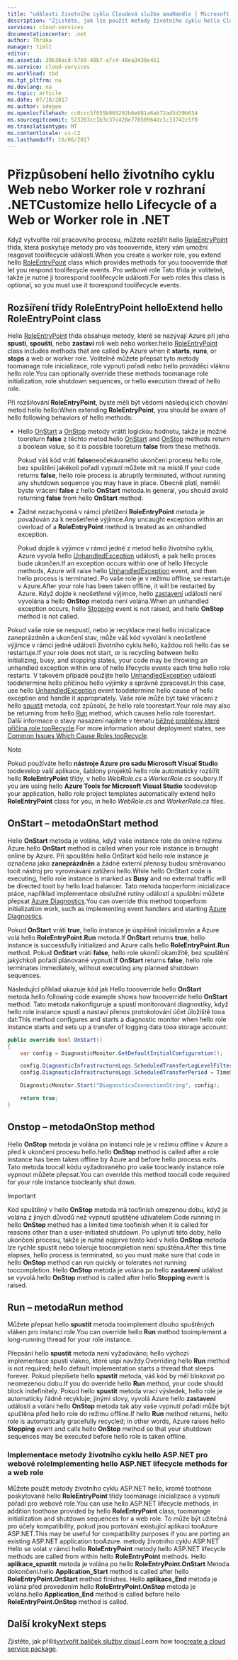 ```yaml
---
title: "události životního cyklu Cloudová služba aaaHandle | Microsoft Docs"
description: "Zjistěte, jak lze použít metody životního cyklu hello Cloudová služba role v rozhraní .NET"
services: cloud-services
documentationcenter: .net
author: Thraka
manager: timlt
editor: 
ms.assetid: 39b30acd-57b9-48b7-a7c4-40ea3430e451
ms.service: cloud-services
ms.workload: tbd
ms.tgt_pltfrm: na
ms.devlang: na
ms.topic: article
ms.date: 07/18/2017
ms.author: adegeo
ms.openlocfilehash: cc0ccc5f055b965202b6e081a6ab72ad5d39b034
ms.sourcegitcommit: 523283cc1b3c37c428e77850964dc1c33742c5f0
ms.translationtype: MT
ms.contentlocale: cs-CZ
ms.lasthandoff: 10/06/2017
---
```

# <a name="customize-hello-lifecycle-of-a-web-or-worker-role-in-net"></a><span data-ttu-id="16d75-103">Přizpůsobení hello životního cyklu Web nebo Worker role v rozhraní .NET</span><span class="sxs-lookup"><span data-stu-id="16d75-103">Customize hello Lifecycle of a Web or Worker role in .NET</span></span>
<span data-ttu-id="16d75-104">Když vytvoříte roli pracovního procesu, můžete rozšířit hello [RoleEntryPoint](https://msdn.microsoft.com/library/azure/microsoft.windowsazure.serviceruntime.roleentrypoint.aspx) třída, která poskytuje metody pro vás toooverride, který vám umožní reagovat toolifecycle události.</span><span class="sxs-lookup"><span data-stu-id="16d75-104">When you create a worker role, you extend hello [RoleEntryPoint](https://msdn.microsoft.com/library/azure/microsoft.windowsazure.serviceruntime.roleentrypoint.aspx) class which provides methods for you toooverride that let you respond toolifecycle events.</span></span> <span data-ttu-id="16d75-105">Pro webové role Tato třída je volitelné, takže je nutné ji toorespond toolifecycle události.</span><span class="sxs-lookup"><span data-stu-id="16d75-105">For web roles this class is optional, so you must use it toorespond toolifecycle events.</span></span>

## <a name="extend-hello-roleentrypoint-class"></a><span data-ttu-id="16d75-106">Rozšíření třídy RoleEntryPoint hello</span><span class="sxs-lookup"><span data-stu-id="16d75-106">Extend hello RoleEntryPoint class</span></span>
<span data-ttu-id="16d75-107">Hello [RoleEntryPoint](https://msdn.microsoft.com/library/azure/microsoft.windowsazure.serviceruntime.roleentrypoint.aspx) třída obsahuje metody, které se nazývají Azure při jeho **spustí**, **spouští**, nebo **zastaví** roli web nebo worker.</span><span class="sxs-lookup"><span data-stu-id="16d75-107">hello [RoleEntryPoint](https://msdn.microsoft.com/library/azure/microsoft.windowsazure.serviceruntime.roleentrypoint.aspx) class includes methods that are called by Azure when it **starts**, **runs**, or **stops** a web or worker role.</span></span> <span data-ttu-id="16d75-108">Volitelně můžete přepsat tyto metody toomanage role inicializace, role vypnutí pořadí nebo hello prováděcí vlákno hello role.</span><span class="sxs-lookup"><span data-stu-id="16d75-108">You can optionally override these methods toomanage role initialization, role shutdown sequences, or hello execution thread of hello role.</span></span> 

<span data-ttu-id="16d75-109">Při rozšiřování **RoleEntryPoint**, byste měli být vědomi následujících chování metod hello hello:</span><span class="sxs-lookup"><span data-stu-id="16d75-109">When extending **RoleEntryPoint**, you should be aware of hello following behaviors of hello methods:</span></span>

* <span data-ttu-id="16d75-110">Hello [OnStart](https://msdn.microsoft.com/library/azure/microsoft.windowsazure.serviceruntime.roleentrypoint.onstart.aspx) a [OnStop](https://msdn.microsoft.com/library/azure/microsoft.windowsazure.serviceruntime.roleentrypoint.onstop.aspx) metody vrátit logickou hodnotu, takže je možné tooreturn **false** z těchto metod.</span><span class="sxs-lookup"><span data-stu-id="16d75-110">hello [OnStart](https://msdn.microsoft.com/library/azure/microsoft.windowsazure.serviceruntime.roleentrypoint.onstart.aspx) and [OnStop](https://msdn.microsoft.com/library/azure/microsoft.windowsazure.serviceruntime.roleentrypoint.onstop.aspx) methods return a boolean value, so it is possible tooreturn **false** from these methods.</span></span>
  
   <span data-ttu-id="16d75-111">Pokud váš kód vrátí **false**neočekávaného ukončení procesu hello role, bez spuštění jakékoli pořadí vypnutí můžete mít na místě.</span><span class="sxs-lookup"><span data-stu-id="16d75-111">If your code returns **false**, hello role process is abruptly terminated, without running any shutdown sequence you may have in place.</span></span> <span data-ttu-id="16d75-112">Obecně platí, neměli byste vrácení **false** z hello **OnStart** metoda.</span><span class="sxs-lookup"><span data-stu-id="16d75-112">In general, you should avoid returning **false** from hello **OnStart** method.</span></span>
* <span data-ttu-id="16d75-113">Žádné nezachycená v rámci přetížení **RoleEntryPoint** metoda je považován za k neošetřené výjimce.</span><span class="sxs-lookup"><span data-stu-id="16d75-113">Any uncaught exception within an overload of a **RoleEntryPoint** method is treated as an unhandled exception.</span></span>
  
   <span data-ttu-id="16d75-114">Pokud dojde k výjimce v rámci jedné z metod hello životního cyklu, Azure vyvolá hello [UnhandledException](https://msdn.microsoft.com/library/system.appdomain.unhandledexception.aspx) události, a pak hello proces bude ukončen.</span><span class="sxs-lookup"><span data-stu-id="16d75-114">If an exception occurs within one of hello lifecycle methods, Azure will raise hello [UnhandledException](https://msdn.microsoft.com/library/system.appdomain.unhandledexception.aspx) event, and then hello process is terminated.</span></span> <span data-ttu-id="16d75-115">Po vaše role je v režimu offline, se restartuje v Azure.</span><span class="sxs-lookup"><span data-stu-id="16d75-115">After your role has been taken offline, it will be restarted by Azure.</span></span> <span data-ttu-id="16d75-116">Když dojde k neošetřené výjimce, hello [zastavení](https://msdn.microsoft.com/library/azure/microsoft.windowsazure.serviceruntime.roleenvironment.stopping.aspx) událostí není vyvolána a hello **OnStop** metoda není volána.</span><span class="sxs-lookup"><span data-stu-id="16d75-116">When an unhandled exception occurs, hello [Stopping](https://msdn.microsoft.com/library/azure/microsoft.windowsazure.serviceruntime.roleenvironment.stopping.aspx) event is not raised, and hello **OnStop** method is not called.</span></span>

<span data-ttu-id="16d75-117">Pokud vaše role se nespustí, nebo je recyklace mezi hello inicializace zaneprázdněn a ukončení stav, může váš kód vyvolání k neošetřené výjimce v rámci jedné události životního cyklu hello, každou roli hello čas se restartuje.</span><span class="sxs-lookup"><span data-stu-id="16d75-117">If your role does not start, or is recycling between hello initializing, busy, and stopping states, your code may be throwing an unhandled exception within one of hello lifecycle events each time hello role restarts.</span></span> <span data-ttu-id="16d75-118">V takovém případě použijte hello [UnhandledException](https://msdn.microsoft.com/library/system.appdomain.unhandledexception.aspx) událostí toodetermine hello příčinou hello výjimky a správně zpracovat.</span><span class="sxs-lookup"><span data-stu-id="16d75-118">In this case, use hello [UnhandledException](https://msdn.microsoft.com/library/system.appdomain.unhandledexception.aspx) event toodetermine hello cause of hello exception and handle it appropriately.</span></span> <span data-ttu-id="16d75-119">Vaše role může být také vrácení z hello [spustit](https://msdn.microsoft.com/library/azure/microsoft.windowsazure.serviceruntime.roleentrypoint.run.aspx) metoda, což způsobí, že hello role toorestart.</span><span class="sxs-lookup"><span data-stu-id="16d75-119">Your role may also be returning from hello [Run](https://msdn.microsoft.com/library/azure/microsoft.windowsazure.serviceruntime.roleentrypoint.run.aspx) method, which causes hello role toorestart.</span></span> <span data-ttu-id="16d75-120">Další informace o stavy nasazení najdete v tématu [běžné problémy které příčina role tooRecycle](cloud-services-troubleshoot-common-issues-which-cause-roles-recycle.md).</span><span class="sxs-lookup"><span data-stu-id="16d75-120">For more information about deployment states, see [Common Issues Which Cause Roles tooRecycle](cloud-services-troubleshoot-common-issues-which-cause-roles-recycle.md).</span></span>

> [!NOTE]
> <span data-ttu-id="16d75-121">Pokud používáte hello **nástroje Azure pro sadu Microsoft Visual Studio** toodevelop vaší aplikace, šablony projektů hello role automaticky rozšířit hello **RoleEntryPoint** třídy, v hello *WebRole.cs* a *WorkerRole.cs* soubory.</span><span class="sxs-lookup"><span data-stu-id="16d75-121">If you are using hello **Azure Tools for Microsoft Visual Studio** toodevelop your application, hello role project templates automatically extend hello **RoleEntryPoint** class for you, in hello *WebRole.cs* and *WorkerRole.cs* files.</span></span>
> 
> 

## <a name="onstart-method"></a><span data-ttu-id="16d75-122">OnStart – metoda</span><span class="sxs-lookup"><span data-stu-id="16d75-122">OnStart method</span></span>
<span data-ttu-id="16d75-123">Hello **OnStart** metoda je volána, když vaše instance role do online režimu Azure.</span><span class="sxs-lookup"><span data-stu-id="16d75-123">hello **OnStart** method is called when your role instance is brought online by Azure.</span></span> <span data-ttu-id="16d75-124">Při spouštění hello OnStart kód hello role instance je označena jako **zaneprázdněn** a žádné externí přenosy budou směrovanou tooit nástroj pro vyrovnávání zatížení hello.</span><span class="sxs-lookup"><span data-stu-id="16d75-124">While hello OnStart code is executing, hello role instance is marked as **Busy** and no external traffic will be directed tooit by hello load balancer.</span></span> <span data-ttu-id="16d75-125">Tato metoda tooperform inicializace práce, například implementace obslužné rutiny událostí a spuštění můžete přepsat [Azure Diagnostics](cloud-services-how-to-monitor.md).</span><span class="sxs-lookup"><span data-stu-id="16d75-125">You can override this method tooperform initialization work, such as implementing event handlers and starting [Azure Diagnostics](cloud-services-how-to-monitor.md).</span></span>

<span data-ttu-id="16d75-126">Pokud **OnStart** vrátí **true**, hello instance je úspěšně inicializován a Azure volá hello **RoleEntryPoint.Run** metoda.</span><span class="sxs-lookup"><span data-stu-id="16d75-126">If **OnStart** returns **true**, hello instance is successfully initialized and Azure calls hello **RoleEntryPoint.Run** method.</span></span> <span data-ttu-id="16d75-127">Pokud **OnStart** vrátí **false**, hello role ukončí okamžitě, bez spuštění jakýchkoli pořadí plánované vypnutí.</span><span class="sxs-lookup"><span data-stu-id="16d75-127">If **OnStart** returns **false**, hello role terminates immediately, without executing any planned shutdown sequences.</span></span>

<span data-ttu-id="16d75-128">Následující příklad ukazuje kód jak Hello toooverride hello **OnStart** metoda.</span><span class="sxs-lookup"><span data-stu-id="16d75-128">hello following code example shows how toooverride hello **OnStart** method.</span></span> <span data-ttu-id="16d75-129">Tato metoda nakonfiguruje a spustí monitorování diagnostiky, když hello role instance spustí a nastaví přenos protokolování účet úložiště tooa dat:</span><span class="sxs-lookup"><span data-stu-id="16d75-129">This method configures and starts a diagnostic monitor when hello role instance starts and sets up a transfer of logging data tooa storage account:</span></span>

```csharp
public override bool OnStart()
{
    var config = DiagnosticMonitor.GetDefaultInitialConfiguration();

    config.DiagnosticInfrastructureLogs.ScheduledTransferLogLevelFilter = LogLevel.Error;
    config.DiagnosticInfrastructureLogs.ScheduledTransferPeriod = TimeSpan.FromMinutes(5);

    DiagnosticMonitor.Start("DiagnosticsConnectionString", config);

    return true;
}
```

## <a name="onstop-method"></a><span data-ttu-id="16d75-130">Onstop – metoda</span><span class="sxs-lookup"><span data-stu-id="16d75-130">OnStop method</span></span>
<span data-ttu-id="16d75-131">Hello **OnStop** metoda je volána po instanci role je v režimu offline v Azure a před k ukončení procesu hello.</span><span class="sxs-lookup"><span data-stu-id="16d75-131">hello **OnStop** method is called after a role instance has been taken offline by Azure and before hello process exits.</span></span> <span data-ttu-id="16d75-132">Tato metoda toocall kódu vyžadovaného pro vaše toocleanly instance role vypnout můžete přepsat.</span><span class="sxs-lookup"><span data-stu-id="16d75-132">You can override this method toocall code required for your role instance toocleanly shut down.</span></span>

> [!IMPORTANT]
> <span data-ttu-id="16d75-133">Kód spuštěný v hello **OnStop** metoda má toofinish omezenou dobu, když je volána z jiných důvodů než vypnutí spuštěné uživatelem.</span><span class="sxs-lookup"><span data-stu-id="16d75-133">Code running in hello **OnStop** method has a limited time toofinish when it is called for reasons other than a user-initiated shutdown.</span></span> <span data-ttu-id="16d75-134">Po uplynutí této doby, hello ukončení procesu, takže je nutné nejprve tento kód v hello **OnStop** metoda lze rychle spustit nebo toleruje toocompletion není spuštěna.</span><span class="sxs-lookup"><span data-stu-id="16d75-134">After this time elapses, hello process is terminated, so you must make sure that code in hello **OnStop** method can run quickly or tolerates not running toocompletion.</span></span> <span data-ttu-id="16d75-135">Hello **OnStop** metoda je volána po hello **zastavení** událost se vyvolá.</span><span class="sxs-lookup"><span data-stu-id="16d75-135">hello **OnStop** method is called after hello **Stopping** event is raised.</span></span>
> 
> 

## <a name="run-method"></a><span data-ttu-id="16d75-136">Run – metoda</span><span class="sxs-lookup"><span data-stu-id="16d75-136">Run method</span></span>
<span data-ttu-id="16d75-137">Můžete přepsat hello **spustit** metoda tooimplement dlouho spuštěných vláken pro instanci role.</span><span class="sxs-lookup"><span data-stu-id="16d75-137">You can override hello **Run** method tooimplement a long-running thread for your role instance.</span></span>

<span data-ttu-id="16d75-138">Přepsání hello **spustit** metoda není vyžadováno; hello výchozí implementace spustí vlákno, které uspí navždy.</span><span class="sxs-lookup"><span data-stu-id="16d75-138">Overriding hello **Run** method is not required; hello default implementation starts a thread that sleeps forever.</span></span> <span data-ttu-id="16d75-139">Pokud přepíšete hello **spustit** metoda, váš kód by měl blokovat po neomezenou dobu.</span><span class="sxs-lookup"><span data-stu-id="16d75-139">If you do override hello **Run** method, your code should block indefinitely.</span></span> <span data-ttu-id="16d75-140">Pokud hello **spustit** metoda vrací výsledek, hello role je automaticky řádně recykluje; jinými slovy, vyvolá Azure hello **zastavení** událostí a volání hello **OnStop** metoda tak aby vaše vypnutí pořadí může být spuštěna před hello role do režimu offline.</span><span class="sxs-lookup"><span data-stu-id="16d75-140">If hello **Run** method returns, hello role is automatically gracefully recycled; in other words, Azure raises hello **Stopping** event and calls hello **OnStop** method so that your shutdown sequences may be executed before hello role is taken offline.</span></span>

### <a name="implementing-hello-aspnet-lifecycle-methods-for-a-web-role"></a><span data-ttu-id="16d75-141">Implementace metody životního cyklu hello ASP.NET pro webové role</span><span class="sxs-lookup"><span data-stu-id="16d75-141">Implementing hello ASP.NET lifecycle methods for a web role</span></span>
<span data-ttu-id="16d75-142">Můžete použít metody životního cyklu ASP.NET hello, kromě toothose poskytované hello **RoleEntryPoint** třídy toomanage inicializace a vypnutí pořadí pro webové role.</span><span class="sxs-lookup"><span data-stu-id="16d75-142">You can use hello ASP.NET lifecycle methods, in addition toothose provided by hello **RoleEntryPoint** class, toomanage initialization and shutdown sequences for a web role.</span></span> <span data-ttu-id="16d75-143">To může být užitečná pro účely kompatibility, pokud jsou portování existující aplikaci tooAzure ASP.NET.</span><span class="sxs-lookup"><span data-stu-id="16d75-143">This may be useful for compatibility purposes if you are porting an existing ASP.NET application tooAzure.</span></span> <span data-ttu-id="16d75-144">metody životního cyklu ASP.NET Hello se volat v rámci hello **RoleEntryPoint** metody.</span><span class="sxs-lookup"><span data-stu-id="16d75-144">hello ASP.NET lifecycle methods are called from within hello **RoleEntryPoint** methods.</span></span> <span data-ttu-id="16d75-145">Hello **aplikace\_spustit** metoda je volána po hello **RoleEntryPoint.OnStart** Metoda dokončení.</span><span class="sxs-lookup"><span data-stu-id="16d75-145">hello **Application\_Start** method is called after hello **RoleEntryPoint.OnStart** method finishes.</span></span> <span data-ttu-id="16d75-146">Hello **aplikace\_End** metoda je volána před provedením hello **RoleEntryPoint.OnStop** metoda je volána.</span><span class="sxs-lookup"><span data-stu-id="16d75-146">hello **Application\_End** method is called before hello **RoleEntryPoint.OnStop** method is called.</span></span>

## <a name="next-steps"></a><span data-ttu-id="16d75-147">Další kroky</span><span class="sxs-lookup"><span data-stu-id="16d75-147">Next steps</span></span>
<span data-ttu-id="16d75-148">Zjistěte, jak příliš[vytvořit balíček služby cloud](cloud-services-model-and-package.md).</span><span class="sxs-lookup"><span data-stu-id="16d75-148">Learn how too[create a cloud service package](cloud-services-model-and-package.md).</span></span>

